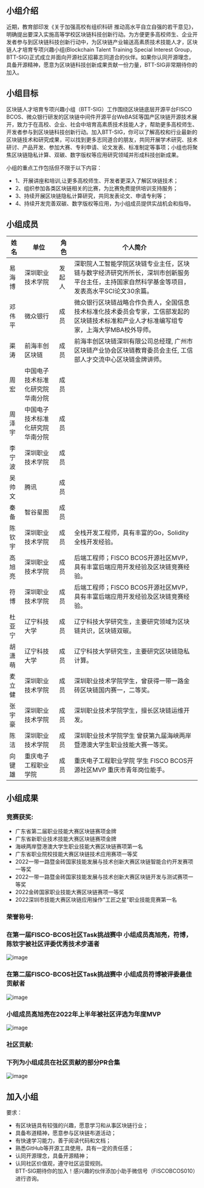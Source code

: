 ## 小组介绍
近期，教育部印发《关于加强高校有组织科研 推动高水平自立自强的若干意见》，明确提出要深入实施高等学校区块链科技创新行动。为方便更多高校师生、企业开发者参与到区块链科技创新行动中，为区块链产业输送高素质技术技能人才，区块链人才培育专项兴趣小组(Blockchain Talent Training Special Interest Group，BTT-SIG)正式成立并面向开源社区招募志同道合的伙伴。如果你认同开源理念，具备开源精神，愿意为区块链科技创新成果贡献一份力量，BTT-SIG非常期待你的加入。


## 小组目标
区块链人才培育专项兴趣小组（BTT-SIG）工作围绕区块链底层开源平台FISCO BCOS、微众银行研发的区块链中间件开源平台WeBASE等国产区块链开源技术展开，致力于在高校、企业、社会中培育高素质技术技能人才，帮助更多高校师生、开发者参与到区块链科技创新行动。加入BTT-SIG，你可以了解高校和行业最新的区块链技术和研究成果，可以找到更多志同道合的朋友，共同开展学术研究、技术研讨、产品开发、参加大赛、专利申请、论文发表、标准制定等事项；小组也将聚焦区块链隐私计算、双碳、数字版权等应用研究领域并形成科技创新成果。

小组的重点工作包括但不限于以下内容：
- 1、开展讲座和培训,让更多高校师生、开发者更深入了解区块链技术；
- 2、组织参加各类区块链相关的比赛，为比赛免费提供培训支持服务；
- 3、持续开展区块链隐私计算研究，共同发表论文、申请专利等；
- 4、持续开发完善双碳、数字版权等应用，为小组成员提供实战机会和指导。


## 小组成员
| **姓名** | **单位**  | **角色**   | **个人简介** |
| ------------ | -------- | --------- | --------------- |
| 易海博   |  深圳职业技术学院  | 发起人 | 深职院人工智能学院区块链专业主任，区块链与数字经济研究所所长，深圳市创新服务平台主任，主持国家自然科学基金等项目，发表高水平SCI论文30余篇。|
| 邓伟平   |  微众银行   | 成员 |微众银行区块链战略合作负责人，全国信息技术标准化技术委员会专家，工信部发起的区块链技术标准和产业人才标准编写组专家，上海大学MBA校外导师。|
| 渠涛   |  前海丰创区块链  |成员 |前海丰创区块链深圳有限公司总经理, 广州市区块链产业协会区块链教育委员会主任, 工信部人才交流中心区块链金牌讲师。 |
| 周宏 | 中国电子技术标准化研究院华南分院 | 成员 | |
| 周泽宇 | 中国电子技术标准化研究院华南分院 | 成员 |  |
| 李宁波 | 深圳职业技术学院 | 成员 | |
|吴帅文|腾讯 |成员| |
|秦备|智谷星图 |成员| |
|陈钦宇|深圳职业技术学院 |成员|全栈开发工程师，具有丰富的Go，Solidity全栈开发经验。 |
| 高旭亮 | 深圳职业技术学院 | 成员 | 后端工程师；FISCO BCOS开源社区MVP，具有丰富后端应用开发经验及区块链竞赛经验。 |
| 符博 | 深圳职业技术学院 | 成员  | 后端工程师；FISCO BCOS开源社区MVP，具有丰富后端应用开发经验及区块链竞赛经验。 |
| 杜亚宁 | 辽宁科技大学 | 成员 | 辽宁科技大学研究生，主要研究领域为区块链共识，区块链双碳。  |
| 胡潇萌 | 辽宁科技大学 | 成员 | 辽宁科技大学研究生，主要研究区块链隐私计算。 |
| 麦立健 | 深圳职业技术学院 | 成员 | 深圳职业技术学院学生，曾获得一带一路金砖区块链国内赛一，二等奖。 |
| 张宇豪 | 深圳职业技术学院 | 成员 | 深圳职业技术学院学生，擅长区块链运维开发。 |
| 陈洁 | 深圳职业技术学院 | 成员 | 深圳职业技术学院学生 曾获第九届海峡两岸暨港澳大学生职业技能大赛一等奖。 |
| 向键雄 | 重庆电子工程职业学院 | 成员 | 重庆电子工程职业学院 学生 FISCO BCOS开源社区MVP 重庆市青年岗位能手。 |



## 小组成果
### 竞赛获奖:
- 广东省第二届职业技能大赛区块链赛项金牌
- 广东省新职业技术技能大赛区块链赛项金牌
- 海峡两岸暨港澳大学生职业技能大赛区块链赛项第一名
- 广东省职业院校技能大赛区块链技术应用赛项一等奖
- 2022一带一路暨金砖国家技能发展与技术创新大赛区块链智能合约开发赛项一等奖
- 2022一带一路暨金砖国家技能发展与技术创新大赛区块链开发与测试赛项一等奖
- 2022金砖国家职业技能大赛区块链赛项一等奖
- 2022深圳市技能大赛区块链应用操作"工匠之星"职业技能竞赛第一名

### 荣誉称号:
### 在第一届FISCO-BCOS社区Task挑战赛中 小组成员高旭亮，符博，陈钦宇被社区评委优秀技术步道者
![image](https://user-images.githubusercontent.com/103564714/204532555-192b5542-51ad-42fb-9474-8b6f1cccab6c.png)

### 在第二届FISCO-BCOS社区Task挑战赛中 小组成员符博被评委最佳贡献者
![image](https://user-images.githubusercontent.com/103564714/204532528-9008ac96-fdc3-4d81-a3f9-d309d520da39.png)

### 小组成员高旭亮在2022年上半年被社区评选为年度MVP
![image](https://user-images.githubusercontent.com/103564714/204532910-a4f940c4-2699-4847-8450-95efc2183d2e.png)

### 社区贡献:
### 下列为小组成员在社区贡献的部分PR合集
![image](https://user-images.githubusercontent.com/103564714/204477469-01d87fac-374c-47b6-bef9-7163cb89a15b.png)





## 加入小组

要求：
- 有区块链具有较强的兴趣，愿意学习和从事区块链行业；
- 具备布道精神，愿意参与区块链布道活动； 
- 有快速学习能力，善于阅读代码和文档；
- 熟悉GitHub等开源工具使用，具有一定的责任感；
- 认同开源理念，具备开源精神；
- 认同社区价值观，遵守社区运营规则。<br>
BTT-SIG期待你的加入！感兴趣的伙伴添加小助手微信号（FISCOBCOS010）进行咨询。

